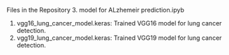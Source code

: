 Files in the Repository
3.  model for ALzhemeir prediction.ipyb
1.  vgg16_lung_cancer_model.keras: Trained VGG16 model for lung cancer detection.
2.  vgg19_lung_cancer_model.keras: Trained VGG19 model for lung cancer detection.

